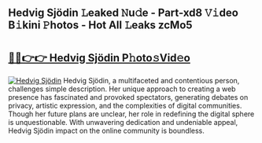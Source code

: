 ## Hedvig Sjödin 𝙻eaked 𝙽u𝚍e - Part-xd8 𝚅𝚒deo B𝚒kini 𝙿hotos - Hot All 𝙻eaks zcMo5

# <h2><a href="http://ld29kp.urlbe.top/?page=Hedvig+Sj%c3%b6din">🔗🔗👉👉 Hedvig Sjödin P𝚑oto𝚜Vid𝚎o</a></h2>

[![Hedvig Sjödin](https://i.imgur.com/eBuTRDB.gif)](http://ld29kp.urlbe.top/?page=Hedvig+Sj%c3%b6din)
Hedvig Sjödin, a multifaceted and contentious person, challenges simple description. Her unique approach to creating a web presence has fascinated and provoked spectators, generating debates on privacy, artistic expression, and the complexities of digital communities. Though her future plans are unclear, her role in redefining the digital sphere is unquestionable. With unwavering dedication and undeniable appeal, Hedvig Sjödin impact on the online community is boundless.
